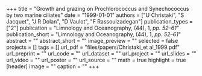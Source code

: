 +++
title = "Growth and grazing on Prochlorococcus and Synechococcus by two marine ciliates"
date = "1999-01-01"
authors = ["U Christaki", "S Jacquet", "J R Dolan", "D Vaulot", "F Rassoulzadegan"]
publication_types = ["2"]
publication = "Limnology and Oceanography, (44), 1, _pp. 52–61_"
publication_short = "Limnology and Oceanography, (44), 1, _pp. 52–61_"
abstract = ""
abstract_short = ""
image_preview = ""
selected = false
projects = []
tags = []
url_pdf = "files/papers/Christaki_et al_1999.pdf"
url_preprint = ""
url_code = ""
url_dataset = ""
url_project = ""
url_slides = ""
url_video = ""
url_poster = ""
url_source = ""
math = true
highlight = true
[header]
image = ""
caption = ""
+++
